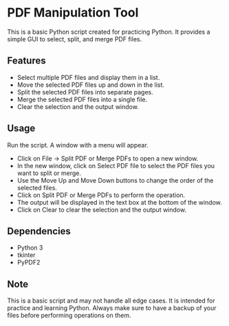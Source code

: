 # PDF Manipulation Tool
This is a basic Python script created for practicing Python. It provides a simple GUI to select, split, and merge PDF files.

## Features
 - Select multiple PDF files and display them in a list.
 - Move the selected PDF files up and down in the list.
 - Split the selected PDF files into separate pages.
 - Merge the selected PDF files into a single file.
 - Clear the selection and the output window.

## Usage
Run the script. A window with a menu will appear.

 - Click on File -> Split PDF or Merge PDFs to open a new window.
 - In the new window, click on Select PDF file to select the PDF files you want to split or merge.
 - Use the Move Up and Move Down buttons to change the order of the selected files.
 - Click on Split PDF or Merge PDFs to perform the operation.
 - The output will be displayed in the text box at the bottom of the window.
 - Click on Clear to clear the selection and the output window.
## Dependencies
 - Python 3
 - tkinter
 - PyPDF2

## Note
This is a basic script and may not handle all edge cases. It is intended for practice and learning Python. Always make sure to have a backup of your files before performing operations on them.